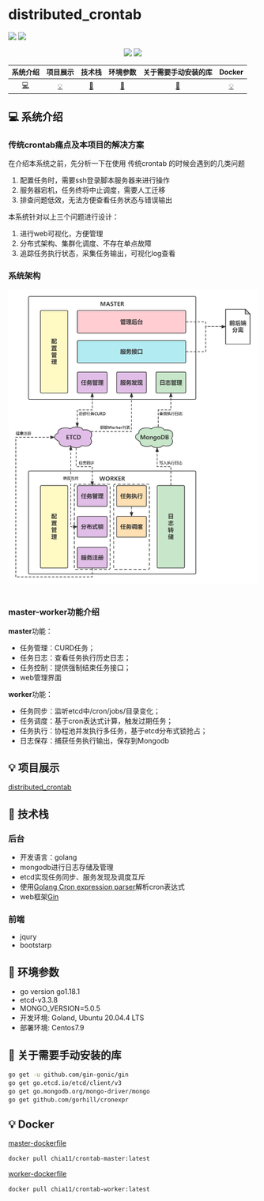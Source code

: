 # distributed_crontab


![](https://img.shields.io/badge/update-today-blue.svg) ![](https://img.shields.io/badge/gitbook-making-lightgrey.svg)
<div align="center">
    <a href="https://github.com/JacoobH/distributed_crontab"> <img src="https://badgen.net/github/stars/JacoobH/distributed_crontab?icon=github&color=4ab8a1"></a>
    <a href="https://github.com/JacoobH/distributed_crontab"> <img src="https://badgen.net/github/forks/JacoobH/distributed_crontab?icon=github&color=4ab8a1"></a>

</div>


| 系统介绍 |项目展示|技术栈|环境参数|                关于需要手动安装的库                |Docker|
| :---: | :----: | :----: | :----: |:----------------------------------------:|:----: |
| [:computer:](#computer-系统介绍)  | [:bulb:](#bulb-项目展示)|[:memo:](#memo-技术栈)|[:wrench:](#wrench-环境参数)|[:floppy_disk:](#:floppy_disk:-关于需要手动安装的库)|[:bulb:](#bulb-Docker)|

## :computer: 系统介绍

### 传统crontab痛点及本项目的解决方案

在介绍本系统之前，先分析一下在使用 传统crontab 的时候会遇到的几类问题
1. 配置任务时，需要ssh登录脚本服务器来进行操作
2. 服务器宕机，任务终将中止调度，需要人工迁移
3. 排查问题低效，无法方便查看任务状态与错误输出

本系统针对以上三个问题进行设计：
1. 进行web可视化，方便管理
2. 分布式架构、集群化调度、不存在单点故障
3. 追踪任务执行状态，采集任务输出，可视化log查看

### 系统架构
<div align="center"> <img src="https://github.com/JacoobH/images/blob/main/images/distributed_crontab/%E6%9E%B6%E6%9E%84.png"/> </div><br>

### master-worker功能介绍
**master**功能：
- 任务管理：CURD任务；
- 任务日志：查看任务执行历史日志；
- 任务控制：提供强制结束任务接口；
- web管理界面

**worker**功能：
- 任务同步：监听etcd中/cron/jobs/目录变化；
- 任务调度：基于cron表达式计算，触发过期任务；
- 任务执行：协程池并发执行多任务，基于etcd分布式锁抢占；
- 日志保存：捕获任务执行输出，保存到Mongodb

## :bulb: 项目展示

[distributed_crontab](http://47.101.202.192:8080/)

## :memo: 技术栈

### 后台

- 开发语言：golang
- mongodb进行日志存储及管理
- etcd实现任务同步、服务发现及调度互斥
- 使用[Golang Cron expression parser](https://github.com/gorhill/cronexpr)解析cron表达式
- web框架[Gin](https://github.com/gin-gonic/gin)

### 前端

- jqury
- bootstarp

## :wrench: 环境参数

- go version go1.18.1
- etcd-v3.3.8
- MONGO_VERSION=5.0.5
- 开发环境: Goland, Ubuntu 20.04.4 LTS
- 部署环境: Centos7.9

## :floppy_disk: 关于需要手动安装的库
```bash
go get -u github.com/gin-gonic/gin
go get go.etcd.io/etcd/client/v3
go get go.mongodb.org/mongo-driver/mongo
go get github.com/gorhill/cronexpr
```

## :bulb: Docker
[master-dockerfile](https://github.com/JacoobH/distributed_crontab/blob/master/master/main/Dockerfile)
```bash
docker pull chia11/crontab-master:latest
```


[worker-dockerfile](https://github.com/JacoobH/distributed_crontab/blob/master/worker/main/Dockerfile)
```bash
docker pull chia11/crontab-worker:latest
```